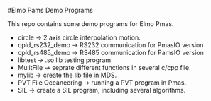 #Elmo Pams Demo Programs

This repo contains some demo programs for Elmo Pmas.

- circle -> 2 axis circle interpolation motion.
- cpld_rs232_demo -> RS232 communication for PmasIO version
- cpld_rs485_demo -> RS485 communication for PamsIO version
- libtest -> .so lib testing program
- MulitFile -> seprate different functions in several c/cpp file.
- mylib -> create the lib file in MDS.
- PVT File Oceaneering -> running a PVT program in Pmas.
- SIL -> create a SIL program, including several algorithms.
